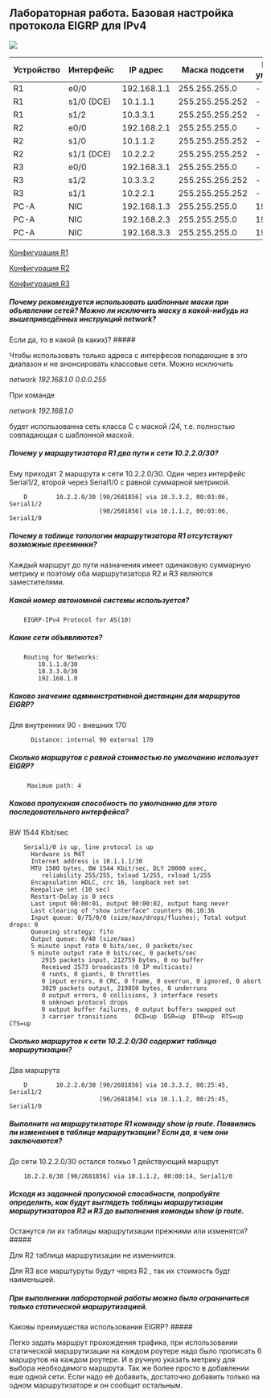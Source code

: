## Лабораторная работа. Базовая настройка протокола EIGRP для IPv4 ##

![](https://github.com/svasornd/otus_network/blob/master/lab06/Lab06.png)

| Устройство | Интерфейс | IP адрес | Маска подсети | Шлюз по умолчанию |
| ---------- | ------------| ----------| ------------ | ------------ | 
|  R1 | e0/0 | 192.168.1.1 | 255.255.255.0 | - |
|  R1 | s1/0 (DCE) | 10.1.1.1 | 255.255.255.252 | - |
|  R1 | s1/2 | 10.3.3.1 | 255.255.255.252 | - |
|  R2 | e0/0 | 192.168.2.1 | 255.255.255.0 | - |
|  R2 | s1/0 | 10.1.1.2 | 255.255.255.252 | - |
|  R2 | s1/1 (DCE) | 10.2.2.2| 255.255.255.252 | - |
|  R3 | e0/0  | 192.168.3.1 | 255.255.255.0 | - |
|  R3 | s1/2  | 10.3.3.2| 255.255.255.252 | - |
|  R3 | s1/1  | 10.2.2.1| 255.255.255.252 | - |
|  PC-A | NIC  | 192.168.1.3 | 255.255.255.0 | 192.168.1.1 |
|  PC-A | NIC  | 192.168.2.3 | 255.255.255.0 | 192.168.2.1 |
|  PC-A | NIC  | 192.168.3.3 | 255.255.255.0 | 192.168.3.1 |

[Конфигурация R1](https://github.com/svasornd/otus_network/blob/master/lab06/config/R1.md)

[Конфигурация R2](https://github.com/svasornd/otus_network/blob/master/lab06/config/R2.md) 

[Конфигурация R3](https://github.com/svasornd/otus_network/blob/master/lab06/config/R3.md)


#####  Почему рекомендуется использовать шаблонные маски при объявлении сетей? Можно ли исключить маску в какой-нибудь из вышеприведённых инструкций network? 
Если да, то в какой (в каких)? #####  

Чтобы использовать только адреса с интерфесов попадающие в это диапазон и не анонсировать классовые сети. Можно исключить 

*network 192.168.1.0 0.0.0.255*

При команде 

*network 192.168.1.0*

будет использованна сеть класса C  с маской /24, т.е. полностью совпадающая с шаблонной маской.

#####  Почему у маршрутизатора R1 два пути к сети 10.2.2.0/30? #####  

Ему приходят 2 маршрута к сети 10.2.2.0/30.  Один через интерфейс Serial1/2, второй через Serial1/0 с равной суммарной метрикой.

        D        10.2.2.0/30 [90/2681856] via 10.3.3.2, 00:03:06, Serial1/2
                             [90/2681856] via 10.1.1.2, 00:03:06, Serial1/0

#####  Почему в таблице топологии маршрутизатора R1 отсутствуют возможные преемники? #####  

Каждый маршрут до пути назначения имеет одинаковую суммарную метрику и поэтому оба маршрутизатора R2 и R3 являются заместителями. 

#####  Какой номер автономной системы используется?  #####  

        EIGRP-IPv4 Protocol for AS(10)

#####  Какие сети объявляются? #####  

        Routing for Networks:
            10.1.1.0/30
            10.3.3.0/30
            192.168.1.0

#####  Каково значение административной дистанции для маршрутов EIGRP?  #####  

Для внутренних 90 - внешних 170

          Distance: internal 90 external 170


#####  Сколько маршрутов с равной стоимостью по умолчанию использует EIGRP? #####  


         Maximum path: 4

#####  Какова пропускная способность по умолчанию для этого последовательного интерфейса?  #####  

BW 1544 Kbit/sec

        Serial1/0 is up, line protocol is up
          Hardware is M4T
          Internet address is 10.1.1.1/30
          MTU 1500 bytes, BW 1544 Kbit/sec, DLY 20000 usec,
             reliability 255/255, txload 1/255, rxload 1/255
          Encapsulation HDLC, crc 16, loopback not set
          Keepalive set (10 sec)
          Restart-Delay is 0 secs
          Last input 00:00:01, output 00:00:02, output hang never
          Last clearing of "show interface" counters 06:10:36
          Input queue: 0/75/0/0 (size/max/drops/flushes); Total output drops: 0
          Queueing strategy: fifo
          Output queue: 0/40 (size/max)
          5 minute input rate 0 bits/sec, 0 packets/sec
          5 minute output rate 0 bits/sec, 0 packets/sec
             2915 packets input, 212759 bytes, 0 no buffer
             Received 2573 broadcasts (0 IP multicasts)
             0 runts, 0 giants, 0 throttles
             0 input errors, 0 CRC, 0 frame, 0 overrun, 0 ignored, 0 abort
             3029 packets output, 219850 bytes, 0 underruns
             0 output errors, 0 collisions, 3 interface resets
             0 unknown protocol drops
             0 output buffer failures, 0 output buffers swapped out
             3 carrier transitions     DCD=up  DSR=up  DTR=up  RTS=up  CTS=up


#####   Сколько маршрутов к сети 10.2.2.0/30 содержит таблица маршрутизации? #####  

Два маршрута

        D        10.2.2.0/30 [90/2681856] via 10.3.3.2, 00:25:45, Serial1/2
                             [90/2681856] via 10.1.1.2, 00:25:45, Serial1/0

#####  Выполните на маршрутизаторе R1 команду show ip route. Появились ли изменения в таблице маршрутизации? Если да, в чем они заключаются? #####  

До сети 10.2.2.0/30 остался толкьо 1 действующий маршрут

        10.2.2.0/30 [90/2681856] via 10.1.1.2, 00:00:14, Serial1/0

#####  Исходя из заданной пропускной способности, попробуйте определить, как будут выглядеть таблицы маршрутизации маршрутизаторов R2 и R3 до выполнения команды show ip route. 
Останутся ли их таблицы маршрутизации прежними или изменятся? #####  

Для R2 таблица маршрутизации не измениится.

Для R3 все марштуруты будут через R2 , так их стоимость будт наименьшей. 

#####  При выполнении лабораторной работы можно было ограничиться только статической маршрутизацией. 
Каковы преимущества использования EIGRP? #####  

Легко задать маршрут прохождения трафика, при использовании статической маршрутизации на каждом роутере надо было прописать 6 маршрутов на каждом роутере. И в ручную указать метрику для выбора необходимого маршрута. 
Так же более просто в добавлении еше одной сети. Если надо её добавить, достаточно добавить только на одном маршрутизаторе и он сообщит остальным.




